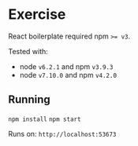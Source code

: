 # Exercise

React boilerplate required npm `>= v3`.

Tested with:

+ node `v6.2.1` and npm `v3.9.3`
+ node `v7.10.0` and npm `v4.2.0`

## Running

`npm install`
`npm start`

Runs on: `http://localhost:53673`

